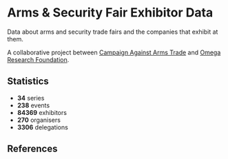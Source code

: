 # Arms & Security Fair Exhibitor Data

Data about arms and security trade fairs and the companies that exhibit at them.

A collaborative project between [Campaign Against Arms Trade](https://caat.org.uk) and [Omega Research Foundation](https://omegaresearchfoundation.org/).

## Statistics

-   **34** series
-   **238** events
-   **84369** exhibitors
-   **270** organisers
-   **3306** delegations


## References
